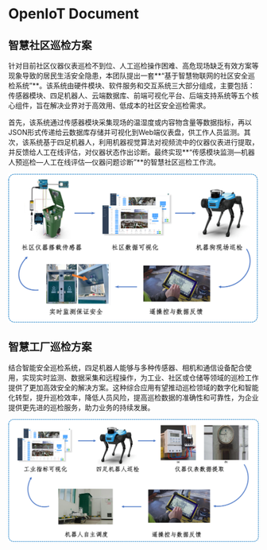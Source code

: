 # OpenIoT Document

## 智慧社区巡检方案

针对目前社区仪器仪表巡检不到位、人工巡检操作困难、高危现场缺乏有效方案等现象导致的居民生活安全隐患，本团队提出一套**“基于智慧物联网的社区安全巡检系统”**。该系统由硬件模块、软件服务和交互系统三大部分组成，主要包括：传感器模块、四足机器人、云端数据库、前端可视化平台、后端支持系统等五个核心组件，旨在解决业界对于高效用、低成本的社区安全巡检需求。

首先，该系统通过传感器模块采集现场的温湿度或内容物含量等数据指标，再以JSON形式传递给云数据库存储并可视化到Web端仪表盘，供工作人员监测。其次，该系统基于四足机器人，利用机器视觉算法对视频流中的仪器仪表进行提取，并反馈给人工在线评估，对仪器状态作出诊断。最终实现**“传感模块监测—机器人预巡检—人工在线评估—仪器问题诊断”**的智慧社区巡检工作流。

![community](index.assets/community.png)



## 智慧工厂巡检方案

结合智能安全巡检系统，四足机器人能够与多种传感器、相机和通信设备配合使用，实现实时监测、数据采集和远程操作，为工业、社区或仓储等领域的巡检工作提供了更加高效安全的解决方案。这种综合应用有望推动巡检领域的数字化和智能化转型，提升巡检效率，降低人员风险，提高巡检数据的准确性和可靠性，为企业提供更先进的巡检服务，助力业务的持续发展。

![flowchart](index.assets/uvk38w.png)

<br>
